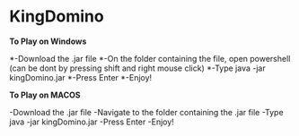 # KingDomino

**To Play on Windows**

*-Download the .jar file 
*-On the folder containing the file, open powershell (can be dont by pressing shift and right mouse click)
*-Type java -jar kingDomino.jar
*-Press Enter
*-Enjoy!

**To Play on MACOS**

-Download the .jar file 
-Navigate to the folder containing the .jar file
-Type java -jar kingDomino.jar
-Press Enter
-Enjoy!

